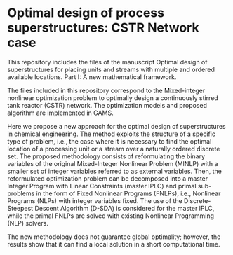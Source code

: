 # Optimal design of process superstructures: CSTR Network case
This repository includes the files of the manuscript Optimal design of superstructures for placing units and streams with multiple and ordered available locations. Part I: A new mathematical framework.

The files included in this repository correspond to the Mixed-integer nonlinear optimization problem to optimally design a continuously stirred tank reactor (CSTR) network. The optimization models and proposed algorithm are implemented in GAMS.

Here we propose a new approach for the optimal design of superstructures in chemical engineering. The method exploits the structure of a specific type of problem, i.e., the case where it is necessary to find the optimal location of a processing unit or a stream over a naturally ordered discrete set. The proposed methodology consists of reformulating the binary variables of the original Mixed-Integer Nonlinear Problem (MINLP) with a smaller set of integer variables referred to as external variables. Then, the reformulated optimization problem can be decomposed into a master Integer Program with Linear Constraints (master IPLC) and primal sub-problems in the form of Fixed Nonlinear Programs (FNLPs), i.e., Nonlinear Programs (NLPs) with integer variables fixed. The use of the Discrete-Steepest Descent Algorithm (D-SDA) is considered for the master IPLC, while the primal FNLPs are solved with existing Nonlinear Programming (NLP) solvers.

The new methodology does not guarantee global optimality; however, the results show that it can find a local solution in a short computational time.
